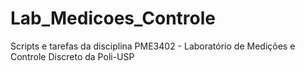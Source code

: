 # Lab_Medicoes_Controle
 Scripts e tarefas da disciplina PME3402 - Laboratório de Medições e Controle Discreto da Poli-USP
